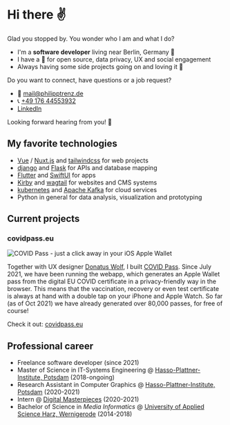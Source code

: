 # Hi there ✌️

Glad you stopped by. You wonder who I am and what I do?

* I'm a **software developer** living near Berlin, Germany 📍
* I have a 💚 for open source, data privacy, UX and social engagement
* Always having some side projects going on and loving it 🤗



Do you want to connect, have questions or a job request? 

* 📧 [mail@philipptrenz.de](mailto:mail@philipptrenz.de)
* 📞 [+49 176 44553932](tel:+4917644553932)
* [LinkedIn](https://www.linkedin.com/in/philipp-trenz-a544a8182/)

Looking forward hearing from you! 🖖



## My favorite technologies

* [Vue](https://github.com/vuejs/vue) / [Nuxt.js](https://github.com/nuxt/nuxt.js) and [tailwindcss](https://github.com/tailwindlabs/tailwindcss) for web projects
* [django](https://github.com/django/django) and [Flask](https://github.com/pallets/flask) for APIs and database mapping
* [Flutter](https://github.com/flutter/flutter) and [SwiftUI](https://developer.apple.com/xcode/swiftui/) for apps
* [Kirby](https://github.com/getkirby/kirby) and [wagtail](https://github.com/wagtail/wagtail) for websites and CMS systems
* [kubernetes](https://kubernetes.io/de/) and [Apache Kafka](https://kafka.apache.org) for cloud services
* Python in general for data analysis, visualization and prototyping

## Current projects

### covidpass.eu 

![COVID Pass - just a click away in your iOS Apple Wallet](https://github.com/philipptrenz/covidpass/raw/master/static/og-image.png)

Together with UX designer [Donatus Wolf](), I built [COVID Pass](https://github.com/philipptrenz/covidpass). Since July 2021, we have been running the webapp, which generates an Apple Wallet pass from the digital EU COVID certificate in a privacy-friendly way in the browser. This means that the vaccination, recovery or even test certificate is always at hand with a double tap on your iPhone and Apple Watch. So far (as of Oct 2021) we have already generated over 80,000 passes, for free of course!

Check it out: [covidpass.eu](https://covidpass.eu/)

## Professional career

* Freelance software developer (since 2021)
* Master of Science in IT-Systems Engineering @ [Hasso-Plattner-Institute, Potsdam](https://hpi.de/en/) (2018-ongoing)
* Research Assistant in Computer Graphics @ [Hasso-Plattner-Institute, Potsdam](https://hpi.de/doellner/home.html) (2020-2021)
* Intern @ [Digital Masterpieces](https://www.digitalmasterpieces.com) (2020-2021)
* Bachelor of Science in *Media Informatics* @ [University of Applied Science Harz, Wernigerode](https://www.hs-harz.de/en/) (2014-2018)